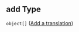 ## add Type

`object[]` ([Add a translation](generic-properties-root-add-internationalization-properties-add-translations-add-a-translation.md))
